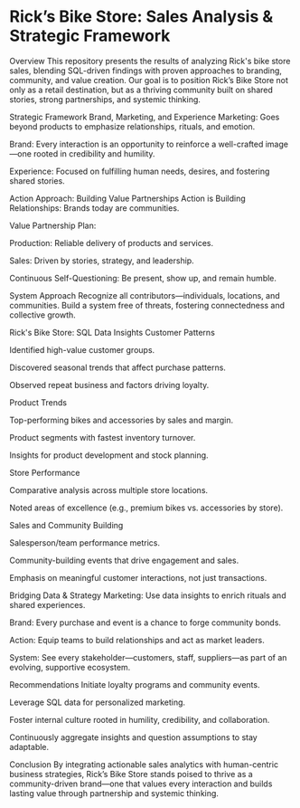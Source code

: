 # Rick’s Bike Store: Sales Analysis & Strategic Framework
Overview
This repository presents the results of analyzing Rick's bike store sales, blending SQL-driven findings with proven approaches to branding, community, and value creation. Our goal is to position Rick’s Bike Store not only as a retail destination, but as a thriving community built on shared stories, strong partnerships, and systemic thinking.

Strategic Framework
Brand, Marketing, and Experience
Marketing: Goes beyond products to emphasize relationships, rituals, and emotion.

Brand: Every interaction is an opportunity to reinforce a well-crafted image—one rooted in credibility and humility.

Experience: Focused on fulfilling human needs, desires, and fostering shared stories.

Action Approach: Building Value Partnerships
Action is Building Relationships: Brands today are communities.

Value Partnership Plan:

Production: Reliable delivery of products and services.

Sales: Driven by stories, strategy, and leadership.

Continuous Self-Questioning: Be present, show up, and remain humble.

System Approach
Recognize all contributors—individuals, locations, and communities. Build a system free of threats, fostering connectedness and collective growth.

Rick's Bike Store: SQL Data Insights
Customer Patterns

Identified high-value customer groups.

Discovered seasonal trends that affect purchase patterns.

Observed repeat business and factors driving loyalty.

Product Trends

Top-performing bikes and accessories by sales and margin.

Product segments with fastest inventory turnover.

Insights for product development and stock planning.

Store Performance

Comparative analysis across multiple store locations.

Noted areas of excellence (e.g., premium bikes vs. accessories by store).

Sales and Community Building

Salesperson/team performance metrics.

Community-building events that drive engagement and sales.

Emphasis on meaningful customer interactions, not just transactions.

Bridging Data & Strategy
Marketing: Use data insights to enrich rituals and shared experiences.

Brand: Every purchase and event is a chance to forge community bonds.

Action: Equip teams to build relationships and act as market leaders.

System: See every stakeholder—customers, staff, suppliers—as part of an evolving, supportive ecosystem.

Recommendations
Initiate loyalty programs and community events.

Leverage SQL data for personalized marketing.

Foster internal culture rooted in humility, credibility, and collaboration.

Continuously aggregate insights and question assumptions to stay adaptable.

Conclusion
By integrating actionable sales analytics with human-centric business strategies, Rick’s Bike Store stands poised to thrive as a community-driven brand—one that values every interaction and builds lasting value through partnership and systemic thinking.
